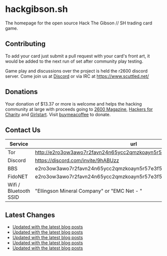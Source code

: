 # hackgibson.sh
The homepage for the open source Hack The Gibson // SH trading card game.


## Contributing

To add your card just submit a pull request with your card's front art, it would be added to the next run of set after community play testing.

Game play and discussions over the project is held the r2600 discord server. Come join us at [Discord](https://discord.com/invite/9hABUzz) or via IRC at https://www.scuttled.net/


## Donations

Your donation of $13.37 or more is welcome and helps the hacking community at large with proceeds going to [2600 Magazine](https://2600.com/), [Hackers for Charity](https://hackersforcharity.org) and [Girlstart](https://girlstart.org).  Visit [buymeacoffee](https://www.buymeacoffee.com/hackgibson.sh) to donate.


## Contact Us

Service | url
-|-
Tor | http://e2ro3ow3awo7r2favn24n65ycc2qmzkoayn5r57e3f56nvjwdcgg32ad.onion
Discord | https://discord.com/invite/9hABUzz
BBS | e2ro3ow3awo7r2favn24n65ycc2qmzkoayn5r57e3f56nvjwdcgg32ad.onion:23
FidoNET | e2ro3ow3awo7r2favn24n65ycc2qmzkoayn5r57e3f56nvjwdcgg32ad.onion:24554
Wifi / Bluetooth SSID | "Ellingson Mineral Company" or "EMC Net - <fidonet address>"

## Latest Changes
<!-- BLOG-POST-LIST:START -->
- [Updated with the latest blog posts](https://github.com/DFW2600/hackgibson.sh/commit/739b3bdf1e76c9d1ccec6d59f8c506ab4045c50c)
- [Updated with the latest blog posts](https://github.com/DFW2600/hackgibson.sh/commit/e7be2257b04f7442078f31a2090cd4dcaaaafc3c)
- [Updated with the latest blog posts](https://github.com/DFW2600/hackgibson.sh/commit/6693a76d4cf18154ba24dc9f069f4c6629e8c150)
- [Updated with the latest blog posts](https://github.com/DFW2600/hackgibson.sh/commit/c8ab127f77b89bcc7074025ee7f4b42fd41f4d28)
- [Updated with the latest blog posts](https://github.com/DFW2600/hackgibson.sh/commit/f64d7369fad8714d8a1dd86727cd7371c75181f5)
<!-- BLOG-POST-LIST:END -->
